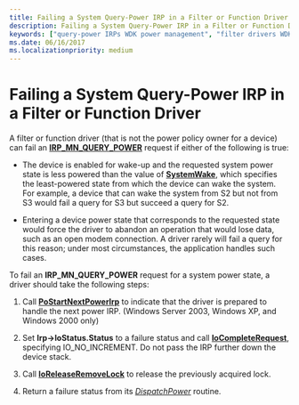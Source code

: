 ```yaml
---
title: Failing a System Query-Power IRP in a Filter or Function Driver
description: Failing a System Query-Power IRP in a Filter or Function Driver
keywords: ["query-power IRPs WDK power management", "filter drivers WDK power management", "function drivers WDK power management", "failing query-power IRPs"]
ms.date: 06/16/2017
ms.localizationpriority: medium
---
```


# Failing a System Query-Power IRP in a Filter or Function Driver





A filter or function driver (that is not the power policy owner for a device) can fail an [**IRP\_MN\_QUERY\_POWER**](./irp-mn-query-power.md) request if either of the following is true:

-   The device is enabled for wake-up and the requested system power state is less powered than the value of [**SystemWake**](systemwake.md), which specifies the least-powered state from which the device can wake the system. For example, a device that can wake the system from S2 but not from S3 would fail a query for S3 but succeed a query for S2.

-   Entering a device power state that corresponds to the requested state would force the driver to abandon an operation that would lose data, such as an open modem connection. A driver rarely will fail a query for this reason; under most circumstances, the application handles such cases.

To fail an **IRP\_MN\_QUERY\_POWER** request for a system power state, a driver should take the following steps:

1.  Call [**PoStartNextPowerIrp**](/windows-hardware/drivers/ddi/ntifs/nf-ntifs-postartnextpowerirp) to indicate that the driver is prepared to handle the next power IRP. (Windows Server 2003, Windows XP, and Windows 2000 only)

2.  Set **Irp-&gt;IoStatus.Status** to a failure status and call [**IoCompleteRequest**](/windows-hardware/drivers/ddi/wdm/nf-wdm-iocompleterequest), specifying IO\_NO\_INCREMENT. Do not pass the IRP further down the device stack.

3.  Call [**IoReleaseRemoveLock**](/windows-hardware/drivers/ddi/wdm/nf-wdm-ioreleaseremovelock) to release the previously acquired lock.

4.  Return a failure status from its [*DispatchPower*](/windows-hardware/drivers/ddi/wdm/nc-wdm-driver_dispatch) routine.

 

